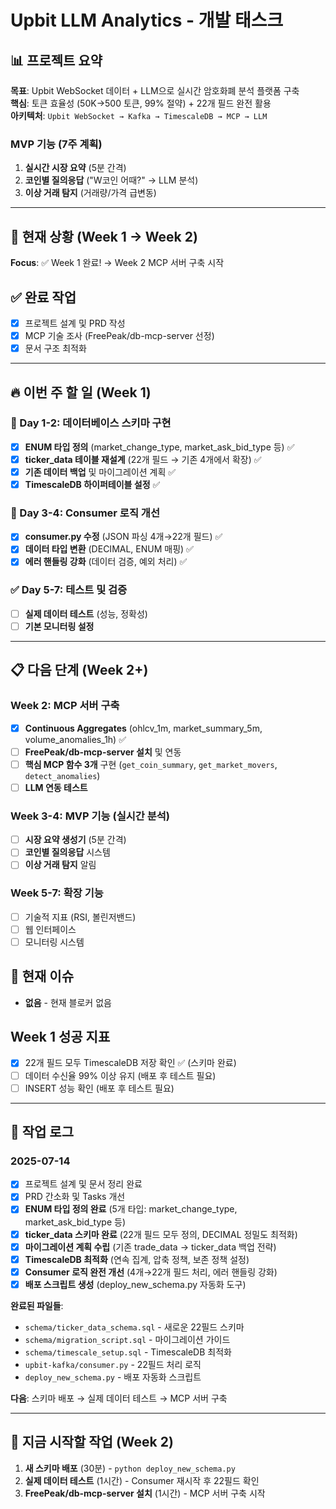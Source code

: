 # Upbit LLM Analytics - 개발 태스크

## 📊 프로젝트 요약
**목표**: Upbit WebSocket 데이터 + LLM으로 실시간 암호화폐 분석 플랫폼 구축  
**핵심**: 토큰 효율성 (50K→500 토큰, 99% 절약) + 22개 필드 완전 활용  
**아키텍처**: `Upbit WebSocket → Kafka → TimescaleDB → MCP → LLM`

### MVP 기능 (7주 계획)
1. **실시간 시장 요약** (5분 간격)
2. **코인별 질의응답** ("W코인 어때?" → LLM 분석)  
3. **이상 거래 탐지** (거래량/가격 급변동)

---

## 🎯 현재 상황 (Week 1 → Week 2)
**Focus**: ✅ Week 1 완료! → Week 2 MCP 서버 구축 시작

## ✅ 완료 작업
- [x] 프로젝트 설계 및 PRD 작성
- [x] MCP 기술 조사 (FreePeak/db-mcp-server 선정)
- [x] 문서 구조 최적화

---

## 🔥 이번 주 할 일 (Week 1)

### 🎯 Day 1-2: 데이터베이스 스키마 구현  
- [x] **ENUM 타입 정의** (market_change_type, market_ask_bid_type 등) ✅
- [x] **ticker_data 테이블 재설계** (22개 필드 → 기존 4개에서 확장) ✅  
- [x] **기존 데이터 백업** 및 마이그레이션 계획 ✅
- [x] **TimescaleDB 하이퍼테이블 설정** ✅

### 🔧 Day 3-4: Consumer 로직 개선
- [x] **consumer.py 수정** (JSON 파싱 4개→22개 필드) ✅
- [x] **데이터 타입 변환** (DECIMAL, ENUM 매핑) ✅
- [x] **에러 핸들링 강화** (데이터 검증, 예외 처리) ✅

### ✅ Day 5-7: 테스트 및 검증  
- [ ] **실제 데이터 테스트** (성능, 정확성)
- [ ] **기본 모니터링 설정**

---

## 📋 다음 단계 (Week 2+)

### Week 2: MCP 서버 구축
- [x] **Continuous Aggregates** (ohlcv_1m, market_summary_5m, volume_anomalies_1h) ✅
- [ ] **FreePeak/db-mcp-server 설치** 및 연동
- [ ] **핵심 MCP 함수 3개** 구현 (`get_coin_summary`, `get_market_movers`, `detect_anomalies`)
- [ ] **LLM 연동 테스트**

### Week 3-4: MVP 기능 (실시간 분석)
- [ ] **시장 요약 생성기** (5분 간격)
- [ ] **코인별 질의응답** 시스템  
- [ ] **이상 거래 탐지** 알림

### Week 5-7: 확장 기능
- [ ] 기술적 지표 (RSI, 볼린저밴드)
- [ ] 웹 인터페이스
- [ ] 모니터링 시스템

## 🚨 현재 이슈
- **없음** - 현재 블로커 없음

## Week 1 성공 지표
- [x] 22개 필드 모두 TimescaleDB 저장 확인 ✅ (스키마 완료)
- [ ] 데이터 수신율 99% 이상 유지 (배포 후 테스트 필요)
- [ ] INSERT 성능 확인 (배포 후 테스트 필요)

---

## 📝 작업 로그

### 2025-07-14 
- [x] 프로젝트 설계 및 문서 정리 완료
- [x] PRD 간소화 및 Tasks 개선
- [x] **ENUM 타입 정의 완료** (5개 타입: market_change_type, market_ask_bid_type 등)
- [x] **ticker_data 스키마 완료** (22개 필드 모두 정의, DECIMAL 정밀도 최적화)
- [x] **마이그레이션 계획 수립** (기존 trade_data → ticker_data 백업 전략)
- [x] **TimescaleDB 최적화** (연속 집계, 압축 정책, 보존 정책 설정)
- [x] **Consumer 로직 완전 개선** (4개→22개 필드 처리, 에러 핸들링 강화)
- [x] **배포 스크립트 생성** (deploy_new_schema.py 자동화 도구)

**완료된 파일들**:
- `schema/ticker_data_schema.sql` - 새로운 22필드 스키마
- `schema/migration_script.sql` - 마이그레이션 가이드  
- `schema/timescale_setup.sql` - TimescaleDB 최적화
- `upbit-kafka/consumer.py` - 22필드 처리 로직
- `deploy_new_schema.py` - 배포 자동화 스크립트

**다음**: 스키마 배포 → 실제 데이터 테스트 → MCP 서버 구축

---

## 🎯 지금 시작할 작업 (Week 2)
1. **새 스키마 배포** (30분) - `python deploy_new_schema.py`
2. **실제 데이터 테스트** (1시간) - Consumer 재시작 후 22필드 확인
3. **FreePeak/db-mcp-server 설치** (1시간) - MCP 서버 구축 시작
